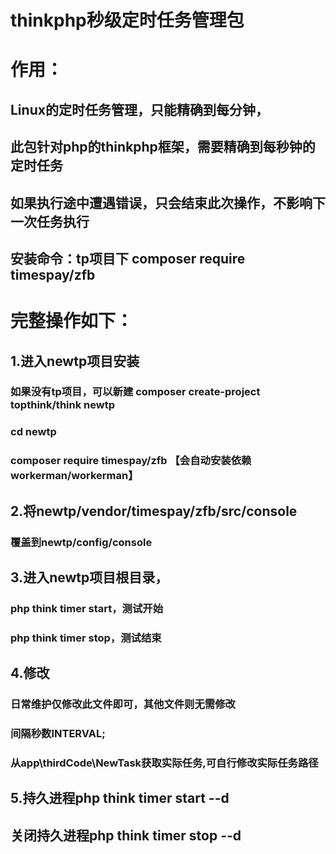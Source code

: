 # thinkphp秒级定时任务管理包

# 作用：
## Linux的定时任务管理，只能精确到每分钟，
## 此包针对php的thinkphp框架，需要精确到每秒钟的定时任务
## 如果执行途中遭遇错误，只会结束此次操作，不影响下一次任务执行
## 安装命令：tp项目下 composer require timespay/zfb


# 完整操作如下：

## 1.进入newtp项目安装 
 ### 如果没有tp项目，可以新建 composer create-project topthink/think newtp
 ### cd newtp
 ### composer require timespay/zfb  【会自动安装依赖 workerman/workerman】
 
  
## 2.将newtp/vendor/timespay/zfb/src/console
 ### 覆盖到newtp/config/console

## 3.进入newtp项目根目录，
###	php think timer start，测试开始
###	php think timer stop，测试结束

## 4.修改	
### 日常维护仅修改此文件即可，其他文件则无需修改
### 间隔秒数INTERVAL;
### 从app\thirdCode\NewTask获取实际任务,可自行修改实际任务路径

## 5.持久进程php think timer start --d
##  关闭持久进程php think timer stop --d
